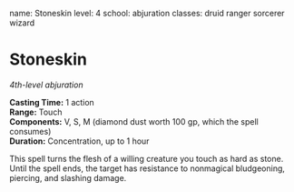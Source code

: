 name: Stoneskin
level: 4
school: abjuration
classes: druid
         ranger
         sorcerer
         wizard

# Stoneskin 
_4th-level abjuration_ 

**Casting Time:** 1 action    
**Range:** Touch    
**Components:** V, S, M (diamond dust worth 100 gp, which the spell consumes)    
**Duration:** Concentration, up to 1 hour 

This spell turns the flesh of a willing creature you touch as hard as stone. Until the spell ends, the target has resistance to nonmagical bludgeoning, piercing, and slashing damage. 